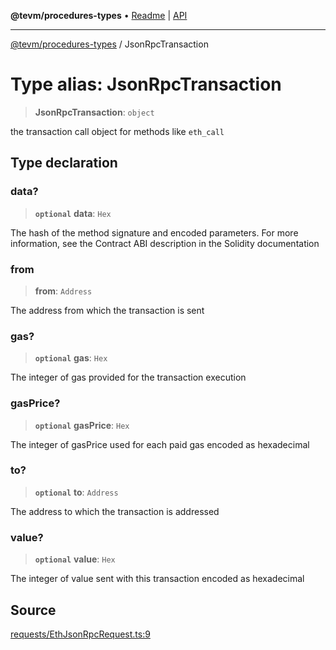 **@tevm/procedures-types** • [Readme](../README.md) \| [API](../globals.md)

***

[@tevm/procedures-types](../README.md) / JsonRpcTransaction

# Type alias: JsonRpcTransaction

> **JsonRpcTransaction**: `object`

the transaction call object for methods like `eth_call`

## Type declaration

### data?

> **`optional`** **data**: `Hex`

The hash of the method signature and encoded parameters. For more information, see the Contract ABI description in the Solidity documentation

### from

> **from**: `Address`

The address from which the transaction is sent

### gas?

> **`optional`** **gas**: `Hex`

The integer of gas provided for the transaction execution

### gasPrice?

> **`optional`** **gasPrice**: `Hex`

The integer of gasPrice used for each paid gas encoded as hexadecimal

### to?

> **`optional`** **to**: `Address`

The address to which the transaction is addressed

### value?

> **`optional`** **value**: `Hex`

The integer of value sent with this transaction encoded as hexadecimal

## Source

[requests/EthJsonRpcRequest.ts:9](https://github.com/evmts/tevm-monorepo/blob/main/packages/procedures-types/src/requests/EthJsonRpcRequest.ts#L9)
